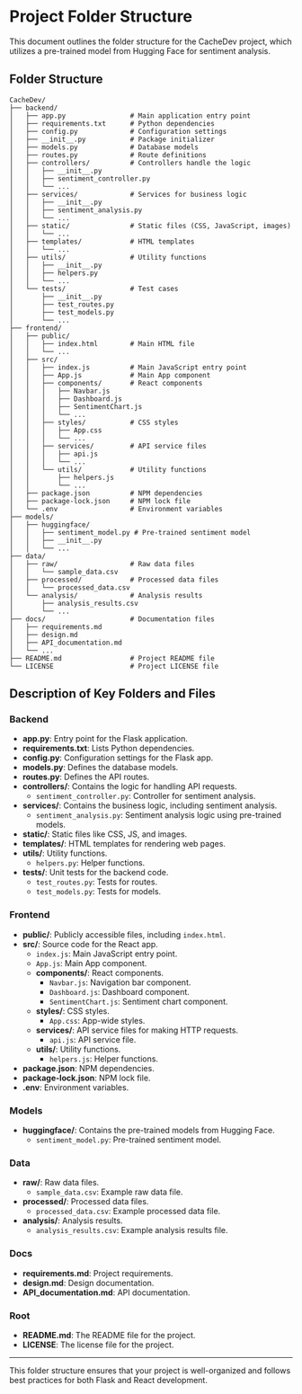 
# Project Folder Structure

This document outlines the folder structure for the CacheDev project, which utilizes a pre-trained model from Hugging Face for sentiment analysis.

## Folder Structure

```plaintext
CacheDev/
├── backend/
│   ├── app.py                # Main application entry point
│   ├── requirements.txt      # Python dependencies
│   ├── config.py             # Configuration settings
│   ├── __init__.py           # Package initializer
│   ├── models.py             # Database models
│   ├── routes.py             # Route definitions
│   ├── controllers/          # Controllers handle the logic
│   │   ├── __init__.py
│   │   ├── sentiment_controller.py
│   │   └── ...
│   ├── services/             # Services for business logic
│   │   ├── __init__.py
│   │   ├── sentiment_analysis.py
│   │   └── ...
│   ├── static/               # Static files (CSS, JavaScript, images)
│   │   └── ...
│   ├── templates/            # HTML templates
│   │   └── ...
│   ├── utils/                # Utility functions
│   │   ├── __init__.py
│   │   ├── helpers.py
│   │   └── ...
│   └── tests/                # Test cases
│       ├── __init__.py
│       ├── test_routes.py
│       ├── test_models.py
│       └── ...
├── frontend/
│   ├── public/
│   │   ├── index.html        # Main HTML file
│   │   └── ...
│   ├── src/
│   │   ├── index.js          # Main JavaScript entry point
│   │   ├── App.js            # Main App component
│   │   ├── components/       # React components
│   │   │   ├── Navbar.js
│   │   │   ├── Dashboard.js
│   │   │   ├── SentimentChart.js
│   │   │   └── ...
│   │   ├── styles/           # CSS styles
│   │   │   ├── App.css
│   │   │   └── ...
│   │   ├── services/         # API service files
│   │   │   ├── api.js
│   │   │   └── ...
│   │   └── utils/            # Utility functions
│   │       ├── helpers.js
│   │       └── ...
│   ├── package.json          # NPM dependencies
│   ├── package-lock.json     # NPM lock file
│   └── .env                  # Environment variables
├── models/
│   ├── huggingface/
│   │   ├── sentiment_model.py # Pre-trained sentiment model
│   │   ├── __init__.py
│   │   └── ...
├── data/
│   ├── raw/                  # Raw data files
│   │   └── sample_data.csv
│   ├── processed/            # Processed data files
│   │   └── processed_data.csv
│   └── analysis/             # Analysis results
│       ├── analysis_results.csv
│       └── ...
├── docs/                     # Documentation files
│   ├── requirements.md
│   ├── design.md
│   ├── API_documentation.md
│   └── ...
├── README.md                 # Project README file
└── LICENSE                   # Project LICENSE file
```

## Description of Key Folders and Files

### Backend
- **app.py**: Entry point for the Flask application.
- **requirements.txt**: Lists Python dependencies.
- **config.py**: Configuration settings for the Flask app.
- **models.py**: Defines the database models.
- **routes.py**: Defines the API routes.
- **controllers/**: Contains the logic for handling API requests.
  - `sentiment_controller.py`: Controller for sentiment analysis.
- **services/**: Contains the business logic, including sentiment analysis.
  - `sentiment_analysis.py`: Sentiment analysis logic using pre-trained models.
- **static/**: Static files like CSS, JS, and images.
- **templates/**: HTML templates for rendering web pages.
- **utils/**: Utility functions.
  - `helpers.py`: Helper functions.
- **tests/**: Unit tests for the backend code.
  - `test_routes.py`: Tests for routes.
  - `test_models.py`: Tests for models.

### Frontend
- **public/**: Publicly accessible files, including `index.html`.
- **src/**: Source code for the React app.
  - `index.js`: Main JavaScript entry point.
  - `App.js`: Main App component.
  - **components/**: React components.
    - `Navbar.js`: Navigation bar component.
    - `Dashboard.js`: Dashboard component.
    - `SentimentChart.js`: Sentiment chart component.
  - **styles/**: CSS styles.
    - `App.css`: App-wide styles.
  - **services/**: API service files for making HTTP requests.
    - `api.js`: API service file.
  - **utils/**: Utility functions.
    - `helpers.js`: Helper functions.
- **package.json**: NPM dependencies.
- **package-lock.json**: NPM lock file.
- **.env**: Environment variables.

### Models
- **huggingface/**: Contains the pre-trained models from Hugging Face.
  - `sentiment_model.py`: Pre-trained sentiment model.

### Data
- **raw/**: Raw data files.
  - `sample_data.csv`: Example raw data file.
- **processed/**: Processed data files.
  - `processed_data.csv`: Example processed data file.
- **analysis/**: Analysis results.
  - `analysis_results.csv`: Example analysis results file.

### Docs
- **requirements.md**: Project requirements.
- **design.md**: Design documentation.
- **API_documentation.md**: API documentation.

### Root
- **README.md**: The README file for the project.
- **LICENSE**: The license file for the project.

---

This folder structure ensures that your project is well-organized and follows best practices for both Flask and React development.
